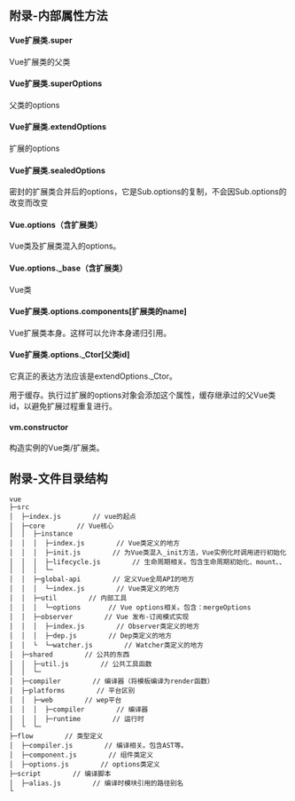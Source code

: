 ## 附录-内部属性方法
#### Vue扩展类.super
Vue扩展类的父类
#### Vue扩展类.superOptions
父类的options
#### Vue扩展类.extendOptions
扩展的options
#### Vue扩展类.sealedOptions
密封的扩展类合并后的options，它是Sub.options的复制，不会因Sub.options的改变而改变
#### Vue.options（含扩展类）
Vue类及扩展类混入的options。
#### Vue.options._base（含扩展类）
Vue类
#### Vue扩展类.options.components[扩展类的name]
Vue扩展类本身。这样可以允许本身递归引用。
#### Vue扩展类.options._Ctor[父类id]
它真正的表达方法应该是extendOptions._Ctor。

用于缓存。执行过扩展的options对象会添加这个属性，缓存继承过的父Vue类id，以避免扩展过程重复进行。
#### vm.constructor
构造实例的Vue类/扩展类。




## 附录-文件目录结构
````
vue
├─src
│  ├─index.js        // vue的起点
│  ├─core        // Vue核心
│  │  ├─instance
│  │  │  ├─index.js        // Vue类定义的地方
│  │  │  ├─init.js        // 为Vue类混入_init方法，Vue实例化时调用进行初始化
│  │  │  ├─lifecycle.js        // 生命周期相关。包含生命周期初始化、mount、、
│  │  │  └─
│  │  ├─global-api        // 定义Vue全局API的地方
│  │  │  └─index.js        // Vue类定义的地方
│  │  ├─util        // 内部工具
│  │  │  └─options       // Vue options相关。包含：mergeOptions
│  │  ├─observer        // Vue 发布-订阅模式实现
│  │  │  ├─index.js        // Observer类定义的地方
│  │  │  ├─dep.js        // Dep类定义的地方
│  │  └  └─watcher.js        // Watcher类定义的地方
│  ├─shared        // 公共的东西
│  │  ├─util.js        // 公共工具函数
│  │  └─
│  ├─compiler        // 编译器（将模板编译为render函数）
│  ├─platforms        // 平台区别
│  │  ├─web        // wep平台
│  │  │  ├─compiler        // 编译器
│  │  │  ├─runtime        // 运行时
│  └  └─
├─flow        // 类型定义
│  ├─compiler.js        // 编译相关。包含AST等。
│  ├─component.js        // 组件类定义
│  ├─options.js        // options类定义
├─script        // 编译脚本
│  ├─alias.js        // 编译时模块引用的路径别名
└
````




